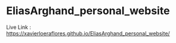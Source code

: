 # EliasArghand_personal_website
Live Link : https://xavierloeraflores.github.io/EliasArghand_personal_website/
